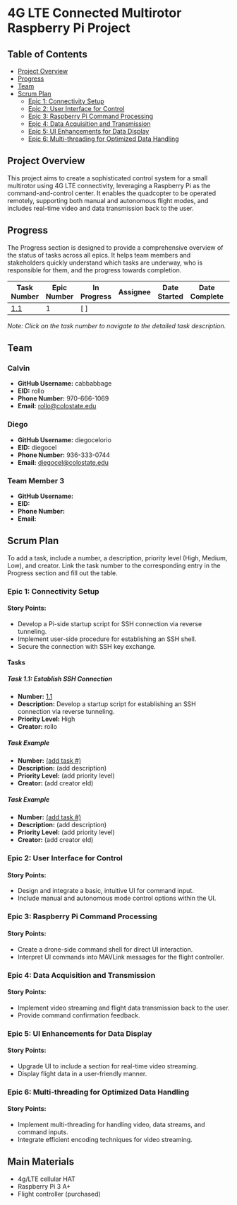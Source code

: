 # 4G LTE Connected Multirotor Raspberry Pi Project

## Table of Contents
- [Project Overview](#project-overview)
-  [Progress](#progress)
-  [Team](#team)
- [Scrum Plan](#scrum-plan)
  - [Epic 1: Connectivity Setup](#epic-1-connectivity-setup)
  - [Epic 2: User Interface for Control](#epic-2-user-interface-for-control)
  - [Epic 3: Raspberry Pi Command Processing](#epic-3-raspberry-pi-command-processing)
  - [Epic 4: Data Acquisition and Transmission](#epic-4-data-acquisition-and-transmission)
  - [Epic 5: UI Enhancements for Data Display](#epic-5-ui-enhancements-for-data-display)
  - [Epic 6: Multi-threading for Optimized Data Handling](#epic-6-multi-threading-for-optimized-data-handling)

## Project Overview
This project aims to create a sophisticated control system for a small multirotor using 4G LTE connectivity, leveraging a Raspberry Pi as the command-and-control center. It enables the quadcopter to be operated remotely, supporting both manual and autonomous flight modes, and includes real-time video and data transmission back to the user.

## Progress
The Progress section is designed to provide a comprehensive overview of the status of tasks across all epics. It helps team members and stakeholders quickly understand which tasks are underway, who is responsible for them, and the progress towards completion.

| Task Number | Epic Number | In Progress | Assignee | Date Started | Date Complete | Reviewer |
|-------------|-------------|-------------|----------|--------------|---------------|----------|
| [1.1](#task-11-establish-ssh-connection)         | 1           | [ ]         |          |              |               |          |
*Note: Click on the task number to navigate to the detailed task description.*

 
## Team

### Calvin
- **GitHub Username:** cabbabbage
- **EID:** rollo
- **Phone Number:** 970-666-1069
- **Email:** rollo@colostate.edu

### Diego
- **GitHub Username:** diegocelorio
- **EID:** diegocel
- **Phone Number:** 936-333-0744
- **Email:** diegocel@colostate.edu

### Team Member 3
- **GitHub Username:** 
- **EID:** 
- **Phone Number:** 
- **Email:** 





## Scrum Plan
To add a task, include a number, a description, priority level (High, Medium, Low), and creator. Link the task number to the corresponding entry in the Progress section and fill out the table.
### Epic 1: Connectivity Setup
#### Story Points:
- Develop a Pi-side startup script for SSH connection via reverse tunneling.
- Implement user-side procedure for establishing an SSH shell.
- Secure the connection with SSH key exchange.
#### Tasks
##### Task 1.1: Establish SSH Connection
- **Number:** [1.1](#progress)
- **Description:** Develop a startup script for establishing an SSH connection via reverse tunneling.
- **Priority Level:** High
- **Creator:** rollo



##### Task Example
- **Number:** [(add task #)](#progress)
- **Description:** (add description)
- **Priority Level:** (add priority level)
- **Creator:** (add creator eId)

##### Task Example
- **Number:** [(add task #)](#progress)
- **Description:** (add description)
- **Priority Level:** (add priority level)
- **Creator:** (add creator eId)

### Epic 2: User Interface for Control
#### Story Points:
- Design and integrate a basic, intuitive UI for command input.
- Include manual and autonomous mode control options within the UI.

### Epic 3: Raspberry Pi Command Processing
#### Story Points:
- Create a drone-side command shell for direct UI interaction.
- Interpret UI commands into MAVLink messages for the flight controller.

### Epic 4: Data Acquisition and Transmission
#### Story Points:
- Implement video streaming and flight data transmission back to the user.
- Provide command confirmation feedback.

### Epic 5: UI Enhancements for Data Display
#### Story Points:
- Upgrade UI to include a section for real-time video streaming.
- Display flight data in a user-friendly manner.

### Epic 6: Multi-threading for Optimized Data Handling
#### Story Points:
- Implement multi-threading for handling video, data streams, and command inputs.
- Integrate efficient encoding techniques for video streaming.






  
## Main Materials
- 4g/LTE cellular HAT
- Raspberry Pi 3 A+
- Flight controller (purchased)
